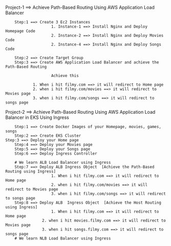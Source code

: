 Project-1 ==> Achieve Path-Based Routing Using AWS Application Load Balancer

        Step:1 ==> Create 3 Ec2 Instances 
                        1. Instance-1 ==> Install Nginx and Deploy Homepage Code
                        2. Instance-2 ==> Install Nginx and Deploy Movies Code
                        2. Instance-4 ==> Install Nginx and Deploy Songs Code

        Step:2 ==> Create Target Group
        Step:3 ==> Create AWS Application Load Balancer and achieve the Path-Based Routing

                        Achieve this

                1. When i hit filmy.com ==> it will redirect to Home page
                2. when i hit filmy.com/movies ==> it will redirect to Movies page
                3. when i hit filmy.com/songs ==> it will redirect to songs page


Project-2 ==> Achieve Path-Based Routing Using AWS Application Load Balancer in EKS Using Ingress
        
        Step:1 ==> Create Docker Images of your Homepage, movies, games, songs
        Step:2 ==> Create EKS Cluster
	Step:3 ==> Deploy your Home page 
        Step:4 ==> Deploy your Movies page
        Step:5 ==> Deploy your Songs page 
        Step:6 ==> Deploy Ingress Controller
       
        # We learn ALB Load Balancer using Ingress
        Step:7 ==> Deploy ALB Ingress Object  [Achieve the Path-Based Routing using Ingress]
                        1. When i hit filmy.com ==> it will redirect to Home page
                        2. when i hit filmy.com/movies ==> it will redirect to Movies page
                        3. when i hit filmy.com/songs ==> it will redirect to songs page
        Step:8 ==> Deploy ALB  Ingress Object  [Achieve the Host Routing using Ingress]
                        1. When i hit filmy.com ==> it will redirect to Home page
	                2. when i hit movies.filmy.com ==> it will redirect to Movies page
	                3. when i hit songs.filmy.com ==> it will redirect to songs page
        # We learn NLB Load Balancer using Ingress
